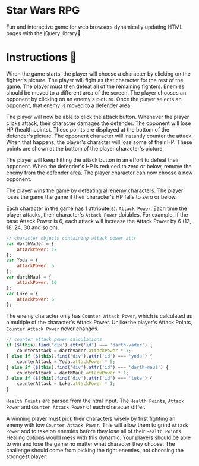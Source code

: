 # Star Wars RPG
Fun and interactive game for web browsers dynamically updating HTML pages with the jQuery library:pushpin:.  
  
# Instructions :memo:  
  
When the game starts, the player will choose a character by clicking on the fighter's picture. The player will fight as that character for the rest of the game.
The player must then defeat all of the remaining fighters. Enemies should be moved to a different area of the screen.
The player chooses an opponent by clicking on an enemy's picture.
Once the player selects an opponent, that enemy is moved to a defender area.  
  
The player will now be able to click the attack button. Whenever the player clicks attack, their character damages the defender. The opponent will lose HP (health points). These points are displayed at the bottom of the defender's picture. The opponent character will instantly counter the attack. When that happens, the player's character will lose some of their HP. These points are shown at the bottom of the player character's picture.  
  
The player will keep hitting the attack button in an effort to defeat their opponent. When the defender's HP is reduced to zero or below, remove the enemy from the defender area. The player character can now choose a new opponent.  
  
The player wins the game by defeating all enemy characters. The player loses the game the game if their character's HP falls to zero or below.  
  
Each character in the game has 1 attribute(s): `Attack Power`. Each time the player attacks, their character's `Attack Power` doiubles. For example, if the base Attack Power is 6, each attack will increase the Attack Power by 6 (12, 18, 24, 30 and so on).  
  
```javascript
// character objects containing attack power attr
var darthVader = {
    attackPower: 12
};
var Yoda = {
    attackPower: 6
};
var darthMaul = {
    attackPower: 10
};
var Luke = {
    attackPower: 6
};
```
  
The enemy character only has `Counter Attack Power`, which is calculated as a multiple of the character's Attack Power. Unlike the player's Attack Points, `Counter Attack Power` never changes.  
  
```javascript
// counter attack power calculations
if ($(this).find('div').attr('id') === 'darth-vader') {
    counterAttack = darthVader.attackPower * 3;
} else if ($(this).find('div').attr('id') === 'yoda') {
    counterAttack = Yoda.attackPower * 5;
} else if ($(this).find('div').attr('id') === 'darth-maul') {
    counterAttack = darthMaul.attackPower * 1;
} else if ($(this).find('div').attr('id') === 'luke') {
    counterAttack = Luke.attackPower * 1;
}
```
  
`Health Points` are parsed from the html input. The `Health Points`, `Attack Power` and `Counter Attack Power` of each character differ.  
  
A winning player must pick their characters wisely by first fighting an enemy with low `Counter Attack Power`. This will allow them to grind `Attack Power` and to take on enemies before they lose all of their `Health Points`. Healing options would mess with this dynamic. Your players should be able to win and lose the game no matter what character they choose. The challenge should come from picking the right enemies, not choosing the strongest player.
